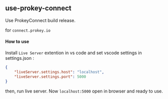 ## use-prokey-connect
Use ProkeyConnect build release.

for `connect.prokey.io`

#### How to use

Install `Live Server` extention in vs code and set vscode settings in settings.json :
```json
{
    "liveServer.settings.host": "localhost",
    "liveServer.settings.port": 5000
}
```
then, run live server. Now `localhost:5000` open in browser and ready to use.
